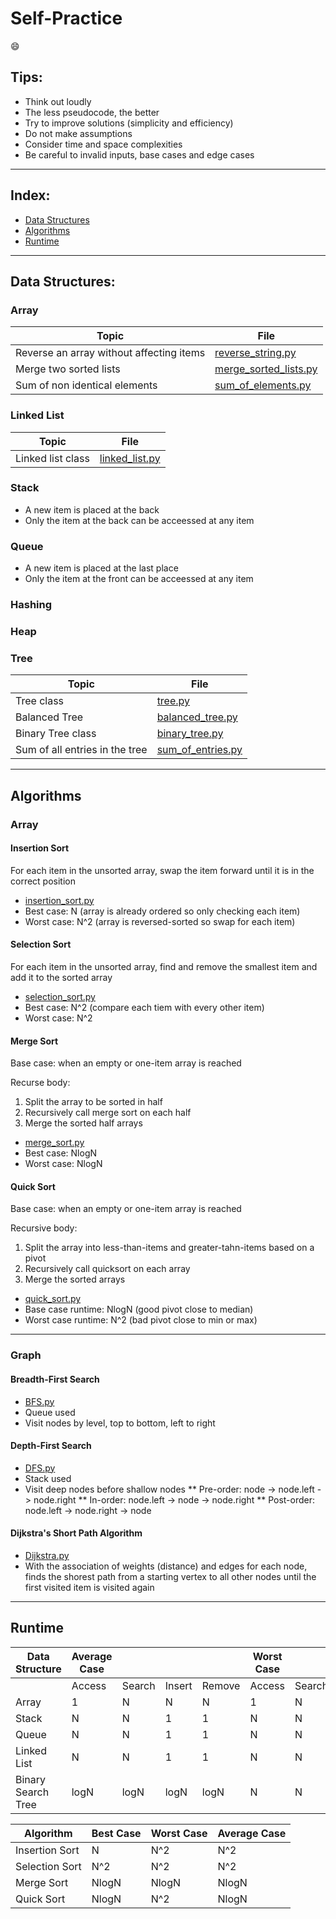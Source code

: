 # Self-Practice
:smile:

## Tips:
* Think out loudly
* The less pseudocode, the better
* Try to improve solutions (simplicity and efficiency)
* Do not make assumptions
* Consider time and space complexities
* Be careful to invalid inputs, base cases and edge cases
---

## Index:
* [Data Structures](#data-structure)
* [Algorithms](#algorithms)
* [Runtime](#runtime)
---

## Data Structures:
### Array
|Topic |File |
|------|-----|
|Reverse an array without affecting items |[reverse_string.py](Array/reverse_string.py)|
|Merge two sorted lists |[merge_sorted_lists.py](Array/merge_sorted_lists.py)|
|Sum of non identical elements | [sum_of_elements.py](Array/sum_of_elements.py)|

### Linked List
|Topic |File |
|------|-----|
|Linked list class |[linked_list.py](LinkedList/linked_list.py)|

### Stack
* A new item is placed at the back 
* Only the item at the back can be acceessed at any item

### Queue
* A new item is placed at the last place
* Only the item at the front can be acceessed at any item

### Hashing

### Heap

### Tree
|Topic |File |
|------|-----|
|Tree class |[tree.py](Tree/tree.py)|
|Balanced Tree |[balanced_tree.py](Tree/balanced_tree.py)|
|Binary Tree class|[binary_tree.py](Tree/binary_tree.py)|
|Sum of all entries in the tree|[sum_of_entries.py](Tree/sum_of_entries.py)|
---

## Algorithms

### Array
#### Insertion Sort
For each item in the unsorted array, swap the item forward until it is in the correct position
* [insertion_sort.py](Array/insertion_sort.py)
* Best case: N (array is already ordered so only checking each item)
* Worst case: N^2 (array is reversed-sorted so swap for each item)

#### Selection Sort
For each item in the unsorted array, find and remove the smallest item and add it to the sorted array
* [selection_sort.py](Array/selection_sort.py)
* Best case: N^2 (compare each tiem with every other item)
* Worst case: N^2

#### Merge Sort
Base case: when an empty or one-item array is reached

Recurse body: 

1. Split the array to be sorted in half
2. Recursively call merge sort on each half
3. Merge the sorted half arrays
* [merge_sort.py](Array/merge_sort.py)
* Best case: NlogN 
* Worst case: NlogN 

#### Quick Sort
Base case: when an empty or one-item array is reached

Recursive body: 

1. Split the array into less-than-items and greater-tahn-items based on a pivot
2. Recursively call quicksort on each array
3. Merge the sorted arrays
* [quick_sort.py](Array/quick_sort.py)
* Base case runtime: NlogN (good pivot close to median)
* Worst case runtime: N^2 (bad pivot close to min or max)
---

### Graph
#### Breadth-First Search
* [BFS.py](Graph/BFS.py)
* Queue used
* Visit nodes by level, top to bottom, left to right
#### Depth-First Search
* [DFS.py](Graph/DFS.py)
* Stack used
* Visit deep nodes before shallow nodes
** Pre-order: node -> node.left -> node.right
** In-order: node.left -> node -> node.right
** Post-order: node.left -> node.right -> node
#### Dijkstra's Short Path Algorithm
* [Dijkstra.py](Graph/Dijkstra.py)
* With the association of weights (distance) and edges for each node, finds the shorest path from a starting vertex to all other nodes until the first visited item is visited again
---

## Runtime
| Data Structure | Average Case | | | | Worst Case | | | |
|----------------|--------------|-|-|-|------------|-|-|-|
|  | Access | Search | Insert | Remove | Access | Search | Insert | Remove |
|Array|1|N|N|N|1|N|N|N|
|Stack|N|N|1|1|N|N|1|1|
|Queue|N|N|1|1|N|N|1|1|
|Linked List|N|N|1|1|N|N|1|1|
Binary Search Tree|logN|logN|logN|logN|N|N|N|N|

| Algorithm | Best Case | Worst Case | Average Case |
|-----------|-----------|------------|--------------|
| Insertion Sort | N | N^2 | N^2 |
| Selection Sort | N^2 | N^2 | N^2 |
| Merge Sort | NlogN | NlogN | NlogN |
| Quick Sort | NlogN | N^2 | NlogN |


